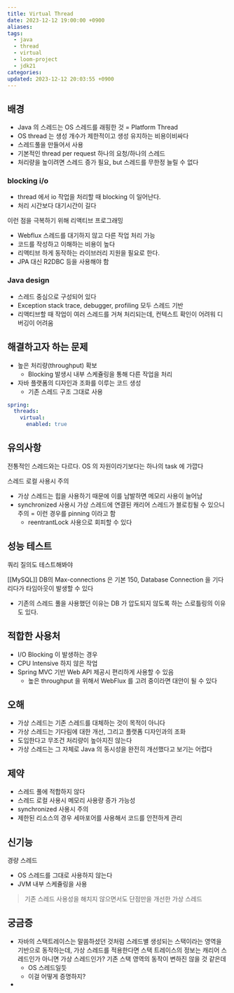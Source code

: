 ```yaml
---
title: Virtual Thread
date: 2023-12-12 19:00:00 +0900
aliases: 
tags:
  - java
  - thread
  - virtual
  - loom-project
  - jdk21
categories: 
updated: 2023-12-12 20:03:55 +0900
---
```


## 배경

- Java 의 스레드는 OS 스레드를 래핑한 것 = Platform Thread
- OS thread 는 생성 개수가 제한적이고 생성 유지하는 비용이비싸다
- 스레드풀을 만들어서 사용
- 기본적인 thread per request 하나의 요청/하나의 스레드
- 처리량을 높이려면 스레드 증가 필요, but 스레드를 무한정 늘릴 수 없다

### blocking i/o

- thread 에서 io 작업을 처리할 때 blocking 이 일어난다.
- 처리 시간보다 대기시간이 길다

이런 점을 극복하기 위해 리액티브 프로그래밍

- Webflux 스레드를 대기하지 않고 다른 작업 처리 가능
- 코드를 작성하고 이해하는 비용이 높다
- 리액티브 하게 동작하는 라이브러리 지원을 필요로 한다.
- JPA 대신 R2DBC 등을 사용해야 함

### Java design

- 스레드 중심으로 구성되어 있다
- Exception stack trace, debugger, profiling 모두 스레드 기반
- 리액티브할 때 작업이 여러 스레드를 거쳐 처리되는데, 컨텍스트 확인이 어려워 디버깅이 어려움

## 해결하고자 하는 문제

- 높은 처리량(throughput) 확보
    - Blocking 발생시 내부 스케쥴링을 통해 다른 작업을 처리
- 자바 플랫폼의 디자인과 조화를 이루는 코드 생성
    - 기존 스레드 구조 그대로 사용

```yaml
spring:
  threads:
    virtual:
      enabled: true
```

## 유의사항

전통적인 스레드와는 다르다. OS 의 자원이라기보다는 하나의 task 에 가깝다

스레드 로컬 사용시 주의

- 가상 스레드는 힙을 사용하기 때문에 이를 남발하면 메모리 사용이 늘어남
- synchronized 사용시 가상 스레드에 연결된 캐리어 스레드가 블로킹될 수 있으니 주의 = 이런 경우를 pinning 이라고 함
    - reentrantLock 사용으로 회피할 수 있다

## 성능 테스트

쿼리 질의도 테스트해봐야

[[MySQL]] DB의 Max-connections 은 기본 150, Database Connection 을 기다리다가 타임아웃이 발생할 수 있다

- 기존의 스레드 풀을 사용했던 이유는 DB 가 압도되지 않도록 하는 스로틀링의 이유도 있다.

## 적합한 사용처

- I/O Blocking 이 발생하는 경우
- CPU Intensive 하지 않은 작업
- Spring MVC 기반 Web API 제공시 편리하게 사용할 수 있음
    - 높은 throughput 을 위해서 WebFlux 를 고려 중이라면 대안이 될 수 있다

## 오해

- 가상 스레드는 기존 스레드를 대체하는 것이 목적이 아니다
- 가상 스레드는 기다림에 대한 개선, 그리고 플랫폼 디자인과의 조화
- 도입한다고 무조건 처리량이 높아지진 않는다
- 가상 스레드는 그 자체로 Java 의 동시성을 완전히 개선했다고 보기는 어렵다

## 제약

- 스레드 풀에 적합하지 않다
- 스레드 로컬 사용시 메모리 사용량 증가 가능성
- synchronized 사용시 주의
- 제한된 리소스의 경우 세마포어를 사용해서 코드를 안전하게 관리

## 신기능

경량 스레드

- OS 스레드를 그대로 사용하지 않는다
- JVM 내부 스케쥴링을 사용

> 기존 스레드 사용성을 해치지 않으면서도 단점만을 개선한 가상 스레드

## 궁금증

- 자바의 스택트레이스는 말씀하셨던 것처럼 스레드별 생성되는 스택이라는 영역을 기반으로 동작하는데, 가상 스레드를 적용한다면 스택 트레이스의 정보는 캐리어 스레드인가 아니면 가상 스레드인가? 기존 스택 영역의 동작이 변하진 않을 것 같은데
    - OS 스레드일듯
    - 이걸 어떻게 증명하지?
- 
